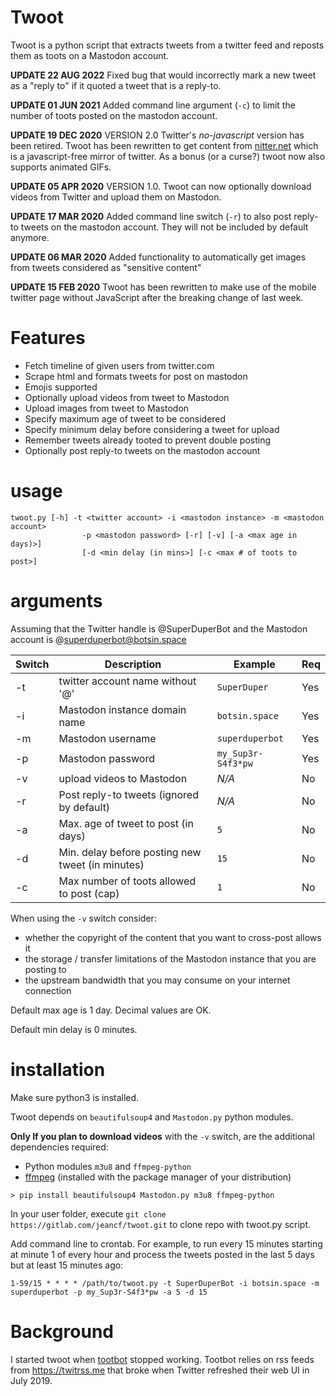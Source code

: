 # Twoot

Twoot is a python script that extracts tweets from a twitter feed and
reposts them as toots on a Mastodon account.

**UPDATE 22 AUG 2022** Fixed bug that would incorrectly mark a new tweet
 as a "reply to" if it quoted a tweet that is a reply-to.

**UPDATE 01 JUN 2021** Added command line argument (`-c`) to limit the
number of toots posted on the mastodon account.

**UPDATE 19 DEC 2020** VERSION 2.0 Twitter's *no-javascript* version
has been retired. Twoot has been rewritten to get content from
[nitter.net](https://nitter.net) which is a javascript-free mirror of
twitter. As a bonus (or a curse?) twoot now also supports animated GIFs.

**UPDATE 05 APR 2020** VERSION 1.0. Twoot can now optionally download
videos from Twitter and upload them on Mastodon.

**UPDATE 17 MAR 2020** Added command line switch (`-r`) to also post
reply-to tweets on the mastodon account. They will not be included by
default anymore.

**UPDATE 06 MAR 2020**  Added functionality to automatically get images
from tweets considered as "sensitive content"

**UPDATE 15 FEB 2020**  Twoot has been rewritten to make use of the
mobile twitter page without JavaScript after the breaking change
of last week.

# Features

* Fetch timeline of given users from twitter.com
* Scrape html and formats tweets for post on mastodon
* Emojis supported
* Optionally upload videos from tweet to Mastodon
* Upload images from tweet to Mastodon
* Specify maximum age of tweet to be considered
* Specify minimum delay before considering a tweet for upload
* Remember tweets already tooted to prevent double posting
* Optionally post reply-to tweets on the mastodon account

# usage

```
twoot.py [-h] -t <twitter account> -i <mastodon instance> -m <mastodon account>
                -p <mastodon password> [-r] [-v] [-a <max age in days)>]
                [-d <min delay (in mins>] [-c <max # of toots to post>]
```

# arguments

Assuming that the Twitter handle is @SuperDuperBot and the Mastodon account
is @superduperbot@botsin.space

|Switch |Description                                       | Example            | Req |
|-------|--------------------------------------------------|--------------------|-----|
| -t    | twitter account name without '@'                 | `SuperDuper`       | Yes |
| -i    | Mastodon instance domain name                    | `botsin.space`     | Yes |
| -m    | Mastodon username                                | `superduperbot`    | Yes |
| -p    | Mastodon password                                | `my_Sup3r-S4f3*pw` | Yes |
| -v    | upload videos to Mastodon                        | *N/A*              | No  |
| -r    | Post reply-to tweets (ignored by default)        | *N/A*              | No  |
| -a    | Max. age of tweet to post (in days)              | `5`                | No  |
| -d    | Min. delay before posting new tweet (in minutes) | `15`               | No  |
| -c    | Max number of toots allowed to post (cap)        | `1`                | No  |

When using the `-v` switch consider:
* whether the copyright of the content that you want to cross-post allows it
* the storage / transfer limitations of the Mastodon instance that you are posting to
* the upstream bandwidth that you may consume on your internet connection

Default max age is 1 day. Decimal values are OK.

Default min delay is 0 minutes.

# installation

Make sure python3 is installed.

Twoot depends on `beautifulsoup4` and `Mastodon.py` python modules.

**Only If you plan to download videos** with the `-v` switch, are the additional dependencies required:
* Python modules `m3u8` and `ffmpeg-python`
* [ffmpeg](https://ffmpeg.org/download.html) (installed with the package manager of your distribution) 

```
> pip install beautifulsoup4 Mastodon.py m3u8 ffmpeg-python
```
In your user folder, execute `git clone https://gitlab.com/jeancf/twoot.git`
to clone repo with twoot.py script.

Add command line to crontab. For example, to run every 15 minutes starting at minute 1 of every hour
and process the tweets posted in the last 5 days but at least 15 minutes
ago:

```
1-59/15 * * * * /path/to/twoot.py -t SuperDuperBot -i botsin.space -m superduperbot -p my_Sup3r-S4f3*pw -a 5 -d 15
```

# Background
I started twoot when [tootbot](https://github.com/cquest/tootbot)
stopped working. Tootbot relies on rss feeds from https://twitrss.me
that broke when Twitter refreshed their web UI in July 2019.
